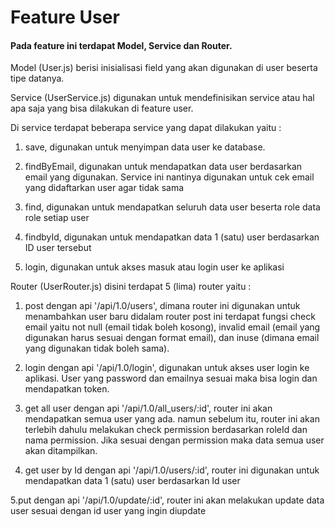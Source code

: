 # Feature User

#### Pada feature ini terdapat Model, Service dan Router.

Model (User.js) berisi inisialisasi field yang akan digunakan di user beserta tipe datanya.

Service (UserService.js) digunakan untuk mendefinisikan service atau hal apa saja yang bisa dilakukan di feature user. 

Di service terdapat beberapa service yang dapat dilakukan yaitu :

  1. save, digunakan untuk menyimpan data user ke database.
  
  2. findByEmail, digunakan untuk mendapatkan data user berdasarkan email yang digunakan. Service ini nantinya digunakan untuk cek email yang didaftarkan 
  user agar tidak sama
  
  3. find, digunakan untuk mendapatkan seluruh data user beserta role data role setiap user
  
  4. findbyId, digunakan untuk mendapatkan data 1 (satu) user berdasarkan ID user tersebut
  
  5. login, digunakan untuk akses masuk atau login user ke aplikasi


Router (UserRouter.js) disini terdapat 5 (lima) router yaitu :

  1. post dengan api '/api/1.0/users', dimana router ini digunakan untuk menambahkan user baru
  didalam router post ini terdapat fungsi check email yaitu not null (email tidak boleh kosong), invalid email (email yang digunakan harus sesuai dengan format email),
  dan inuse (dimana email yang digunakan tidak boleh sama). 
  
  2. login dengan api '/api/1.0/login', digunakan untuk akses user login ke aplikasi. User yang password dan emailnya sesuai maka bisa login dan mendapatkan token.
  
  3. get all user dengan api '/api/1.0/all_users/:id', router ini akan mendapatkan semua user yang ada. 
  namun sebelum itu, router ini akan terlebih dahulu melakukan check permission berdasarkan roleId dan nama permission. 
  Jika sesuai dengan permission maka data semua user akan ditampilkan.
  
  4. get user by Id dengan api '/api/1.0/users/:id', router ini digunakan untuk mendapatkan data 1 (satu) user berdasarkan Id user
  
  5.put dengan api '/api/1.0/update/:id', router ini akan melakukan update data user sesuai dengan id user yang ingin diupdate
